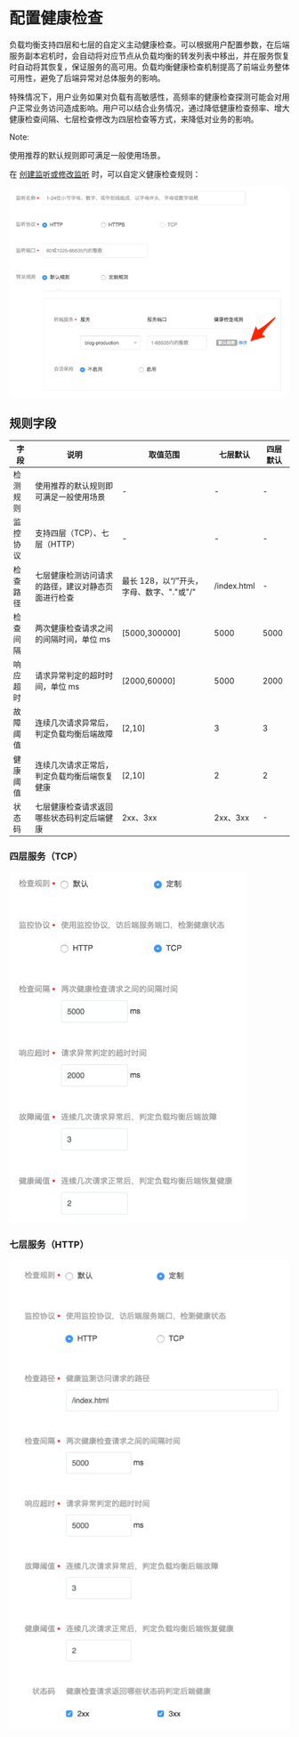 # 配置健康检查

负载均衡支持四层和七层的自定义主动健康检查。可以根据用户配置参数，在后端服务副本宕机时，会自动将对应节点从负载均衡的转发列表中移出，并在服务恢复时自动将其恢复，保证服务的高可用。负载均衡健康检查机制提高了前端业务整体可用性，避免了后端异常对总体服务的影响。

特殊情况下，用户业务如果对负载有高敏感性，高频率的健康检查探测可能会对用户正常业务访问造成影响。用户可以结合业务情况，通过降低健康检查频率、增大健康检查间隔、七层检查修改为四层检查等方式，来降低对业务的影响。

<span>Note:</span><div class="alertContent">使用推荐的默认规则即可满足一般使用场景。</div>


在 [创建监听或修改监听](http://support.c.163.com/md.html#!容器服务/负载均衡/使用指南/创建负载均衡.md) 时，可以自定义健康检查规则：

![](../image/运维指南-健康检查-修改规则.png)


## 规则字段

|   字段   |                        说明                        |                  取值范围                 |   七层默认  | 四层默认 |
|----------|----------------------------------------------------|-------------------------------------------|-------------|----------|
| 检测规则 | 使用推荐的默认规则即可满足一般使用场景 | -                                         | -           | -        |
| 监控协议 | 支持四层（TCP）、七层（HTTP）                      | -                                         | -           | -        |
| 检查路径 | 七层健康检测访问请求的路径，建议对静态页面进行检查 | 最长 128，以“/”开头，字母、数字、"."或"/" | /index.html | -        |
| 检查间隔 | 两次健康检查请求之间的间隔时间，单位 ms            | [5000,300000]                             | 5000        | 5000     |
| 响应超时 | 请求异常判定的超时时间，单位 ms                    | [2000,60000]                              | 5000        | 2000     |
| 故障阈值 | 连续几次请求异常后，判定负载均衡后端故障           | [2,10]                                    | 3           | 3        |
| 健康阈值 | 连续几次请求正常后，判定负载均衡后端恢复健康       | [2,10]                                    | 2           | 2        |
| 状态码   | 七层健康检查请求返回哪些状态码判定后端健康         | 2xx、3xx                                  | 2xx、3xx    | -        |


### 四层服务（TCP）

![](../image/运维指南-健康检查-四层配置.png)

### 七层服务（HTTP）

![](../image/运维指南-健康检查-七层配置.png)